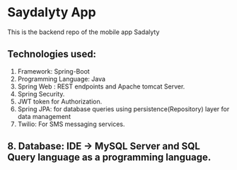 ﻿# Saydalyty App
 This is the backend repo of the mobile app Sadalyty
 ## Technologies used:
 1. Framework: Spring-Boot
 2. Programming Language: Java
 3. Spring Web : REST endpoints and Apache tomcat Server.
 4. Spring Security.
 5. JWT token for Authorization.
 6. Spring JPA: for database queries using persistence(Repository) layer for data management
 7. Twilio: For SMS messaging services.
## 8. Database: IDE -> MySQL Server and SQL Query language as a programming language.
